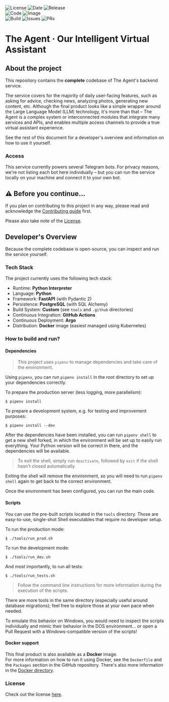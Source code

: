 ![License](https://img.shields.io/github/license/appifyhub/the-agent?logo=github&logoColor=white&label=License&color=FA3080)
![Date](https://img.shields.io/github/release-date/appifyhub/the-agent?display_date=published_at&logo=docker&logoColor=white&label=Released&color=FA3080)
![Release](https://img.shields.io/github/v/release/appifyhub/the-agent?sort=semver&display_name=release&logo=github&logoColor=white&label=Latest&color=FA3080)  
![Code](https://img.shields.io/github/repo-size/appifyhub/the-agent?logo=github&logoColor=white&label=Sources&color=FAFA20)
![Image](https://img.shields.io/docker/image-size/appifyhub/the-agent?sort=semver&logo=docker&logoColor=white&label=Image&color=FAFA20)  
![Build](https://img.shields.io/github/actions/workflow/status/appifyhub/the-agent/release.yml?branch=release&logo=github&logoColor=white&label=Build)
![Issues](https://img.shields.io/github/issues-closed/appifyhub/the-agent?logo=github&logoColor=white&label=Issues&color=blue)
![PRs](https://img.shields.io/github/issues-pr-closed/appifyhub/the-agent?logo=github&logoColor=white&label=PRs&color=blue)

# The Agent · Our Intelligent Virtual Assistant

## About the project

This repository contains the **complete** codebase of The Agent's backend service.

The service covers for the majority of daily user-facing features, such as asking for advice, checking news, analyzing photos, generating new content, etc. Although the final product looks like a simple wrapper around the Large Language Model (LLM) technology, it's more than that – The Agent is a complex system or interconnected modules that integrate many services and APIs, and enables multiple access channels to provide a true virtual assistant experience.

See the rest of this document for a developer's overview and information on how to use it yourself.

### Access

This service currently powers several Telegram bots. For privacy reasons, we're not listing each bot here individually – but you can run the service locally on your machine and connect it to your own bot.

## ⚠️ Before you continue…

If you plan on contributing to this project in any way, please read and acknowledge the [Contributing guide](./CONTRIBUTING.md) first.

Please also take note of the [License](./LICENSE).

## Developer's Overview

Because the complete codebase is open-source, you can inspect and run the service yourself.

### Tech Stack

The project currently uses the following tech stack:

- Runtime: **Python Interpreter**
- Language: **Python**
- Framework: **FastAPI** (with Pydantic 2)
- Persistence: **PostgreSQL** (with SQL Alchemy)
- Build System: **Custom** (see `tools` and `.github` directories)
- Continuous Integration: **GitHub Actions**
- Continuous Deployment: **Argo**
- Distribution: **Docker** image (easiest managed using Kubernetes)

### How to build and run?

#### Dependencies

> This project uses `pipenv` to manage dependencies and take care of the environment.

Using `pipenv`, you can run `pipenv install` in the root directory to set up your dependencies correctly.

To prepare the production server (less logging, more parallelism):

```console
$ pipenv install
```

To prepare a development system, e.g. for testing and improvement purposes:

```console
$ pipenv install --dev
```

After the dependencies have been installed, you can run `pipenv shell` to get a new shell forked, in which the environment will be set up to easily run everything. Your Python version will be correct in there, and the dependencies will be available.

> To exit the shell, simply run `deactivate`, followed by `exit` if the shell hasn't closed automatically.

Exiting the shell will remove the environment, so you will need to run `pipenv shell` again to get back to the correct environment.

Once the environment has been configured, you can run the main code.

#### Scripts

You can use the pre-built scripts located in the `tools` directory. Those are easy-to-use, single-shot Shell executables that require no developer setup.

To run the production mode:

```console
$ ./tools/run_prod.sh
```

To run the development mode:

```console
$ ./tools/run_dev.sh
```

And most importantly, to run all tests:

```console
$ ./tools/run_tests.sh
```

> Follow the command line instructions for more information during the execution of the scripts.

There are more tools in the same directory (especially useful around database migrations); feel free to explore those at your own pace when needed.

To emulate this behavior on Windows, you would need to inspect the scripts individually and mimic their behavior in the DOS environment... or open a Pull Request with a Windows-compatible version of the scripts!

#### Docker support

This final product is also available as a **Docker** image.  
For more information on how to run it using Docker, see the `Dockerfile` and the `Packages` section in the GitHub repository. There's also more information in the [Docker directory](./docker).

### License

Check out the license [here](LICENSE).
